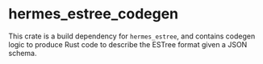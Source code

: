 # hermes_estree_codegen

This crate is a build dependency for `hermes_estree`, and contains codegen logic to produce Rust code to describe the ESTree format
given a JSON schema.
